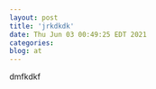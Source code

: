 ```yaml
---
layout: post
title: 'jrkdkdk'
date: Thu Jun 03 00:49:25 EDT 2021
categories: 
blog: at
---
```

dmfkdkf